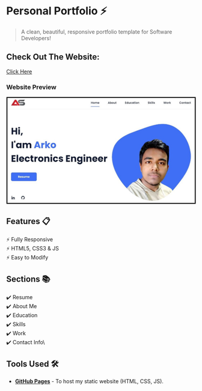 # Personal Portfolio ⚡️
  
> A clean, beautiful, responsive portfolio template for Software Developers!

<div> <h2> Check Out The Website: </h2><a href="https://arko27.github.io/Portfolio_Arko/">Click Here</a>

### Website Preview
<p align="center"> 
  <a href="https://arko27.github.io" target="_blank"><img src="Preview.jpg">
  </a>
  </kbd>
</p>

## Features 📋
⚡️ Fully Responsive\
⚡️ HTML5, CSS3 & JS\
⚡️ Easy to Modify

## Sections 📚
✔️ Resume\
✔️ About Me\
✔️ Education\
✔️ Skills\
✔️ Work\
✔️ Contact Info\


## Tools Used 🛠️
* [<b>GitHub Pages</b>](https://create-react-app.dev/docs/deployment/#github-pages) - To host my static website (HTML, CSS, JS).

